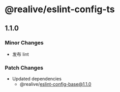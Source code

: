 # @realive/eslint-config-ts

## 1.1.0
### Minor Changes

- 发布 lint

### Patch Changes

- Updated dependencies
  - @realive/eslint-config-base@1.1.0
